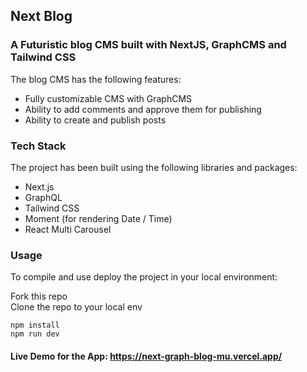
## Next Blog

### A Futuristic blog CMS built with NextJS, GraphCMS and Tailwind CSS

The blog CMS has the following features:

* Fully customizable CMS with GraphCMS
* Ability to add comments and approve them for publishing
* Ability to create and publish posts

### Tech Stack
The project has been built using the following libraries and packages:

* Next.js
* GraphQL
* Tailwind CSS
* Moment (for rendering Date / Time)
* React Multi Carousel

### Usage

To compile and use deploy the project in your local environment:

Fork this repo  
Clone the repo to your local env  
```
npm install  
npm run dev  
```

#### Live Demo for the App: https://next-graph-blog-mu.vercel.app/

